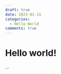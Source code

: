 ```yaml
---
draft: true 
date: 2023-01-31 
categories:
  - Hello World
comments: true
---
```


# Hello world!
...
